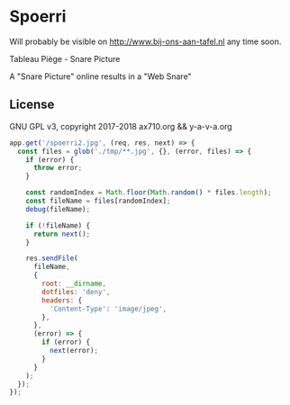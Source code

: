 # Spoerri

Will probably be visible on http://www.bij-ons-aan-tafel.nl any time soon.

Tableau Piège - Snare Picture

A "Snare Picture" online results in a "Web Snare"

## License

GNU GPL v3, copyright 2017-2018 ax710.org && y-a-v-a.org

```javascript
app.get('/spoerri2.jpg', (req, res, next) => {
  const files = glob('./tmp/**.jpg', {}, (error, files) => {
    if (error) {
      throw error;
    }

    const randomIndex = Math.floor(Math.random() * files.length);
    const fileName = files[randomIndex];
    debug(fileName);

    if (!fileName) {
      return next();
    }

    res.sendFile(
      fileName,
      {
        root: __dirname,
        dotfiles: 'deny',
        headers: {
          'Content-Type': 'image/jpeg',
        },
      },
      (error) => {
        if (error) {
          next(error);
        }
      }
    );
  });
});
```
